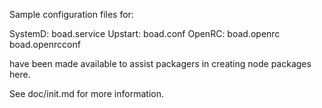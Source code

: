 Sample configuration files for:

SystemD: boad.service
Upstart: boad.conf
OpenRC:  boad.openrc
         boad.openrcconf

have been made available to assist packagers in creating node packages here.

See doc/init.md for more information.
